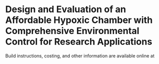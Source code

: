 # Design and Evaluation of an Affordable Hypoxic Chamber with Comprehensive Environmental Control for Research Applications
Build instructions, costing, and other information are available online at
